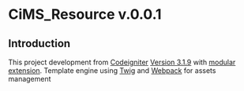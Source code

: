 # CiMS_Resource v.0.0.1

## Introduction

This project development from [Codeigniter](https://www.codeigniter.com) [Version 3.1.9](https://forum.codeigniter.com/thread-70877.html) with [modular extension](https://bitbucket.org/wiredesignz/codeigniter-modular-extensions-hmvc). Template engine using [Twig](https://twig.symfony.com/) and [Webpack](https://webpack.js.org) for assets management

